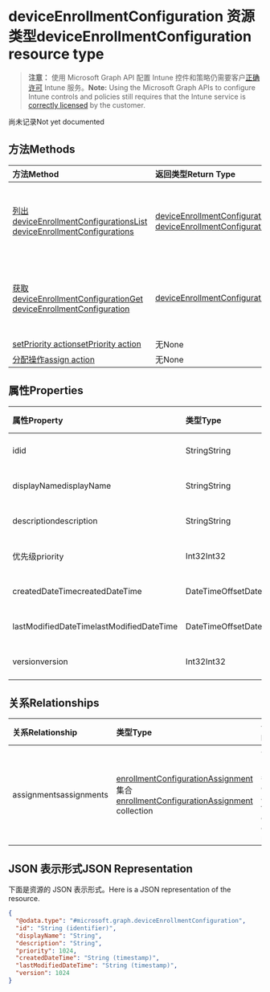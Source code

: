 # <a name="deviceenrollmentconfiguration-resource-type"></a><span data-ttu-id="598ef-101">deviceEnrollmentConfiguration 资源类型</span><span class="sxs-lookup"><span data-stu-id="598ef-101">deviceEnrollmentConfiguration resource type</span></span>

> <span data-ttu-id="598ef-102">**注意：** 使用 Microsoft Graph API 配置 Intune 控件和策略仍需要客户[正确许可](https://go.microsoft.com/fwlink/?linkid=839381) Intune 服务。</span><span class="sxs-lookup"><span data-stu-id="598ef-102">**Note:** Using the Microsoft Graph APIs to configure Intune controls and policies still requires that the Intune service is [correctly licensed](https://go.microsoft.com/fwlink/?linkid=839381) by the customer.</span></span>

<span data-ttu-id="598ef-103">尚未记录</span><span class="sxs-lookup"><span data-stu-id="598ef-103">Not yet documented</span></span>
## <a name="methods"></a><span data-ttu-id="598ef-104">方法</span><span class="sxs-lookup"><span data-stu-id="598ef-104">Methods</span></span>
|<span data-ttu-id="598ef-105">方法</span><span class="sxs-lookup"><span data-stu-id="598ef-105">Method</span></span>|<span data-ttu-id="598ef-106">返回类型</span><span class="sxs-lookup"><span data-stu-id="598ef-106">Return Type</span></span>|<span data-ttu-id="598ef-107">说明</span><span class="sxs-lookup"><span data-stu-id="598ef-107">Description</span></span>|
|:---|:---|:---|
|[<span data-ttu-id="598ef-108">列出 deviceEnrollmentConfigurations</span><span class="sxs-lookup"><span data-stu-id="598ef-108">List deviceEnrollmentConfigurations</span></span>](../api/intune_onboarding_deviceenrollmentconfiguration_list.md)|<span data-ttu-id="598ef-109">[deviceEnrollmentConfiguration](../resources/intune_onboarding_deviceenrollmentconfiguration.md) 集合</span><span class="sxs-lookup"><span data-stu-id="598ef-109">[deviceEnrollmentConfiguration](../resources/intune_onboarding_deviceenrollmentconfiguration.md) collection</span></span>|<span data-ttu-id="598ef-110">列出 [deviceEnrollmentConfiguration](../resources/intune_onboarding_deviceenrollmentconfiguration.md) 对象的属性和关系。</span><span class="sxs-lookup"><span data-stu-id="598ef-110">List properties and relationships of the [deviceEnrollmentConfiguration](../resources/intune_onboarding_deviceenrollmentconfiguration.md) objects.</span></span>|
|[<span data-ttu-id="598ef-111">获取 deviceEnrollmentConfiguration</span><span class="sxs-lookup"><span data-stu-id="598ef-111">Get deviceEnrollmentConfiguration</span></span>](../api/intune_onboarding_deviceenrollmentconfiguration_get.md)|[<span data-ttu-id="598ef-112">deviceEnrollmentConfiguration</span><span class="sxs-lookup"><span data-stu-id="598ef-112">deviceEnrollmentConfiguration</span></span>](../resources/intune_onboarding_deviceenrollmentconfiguration.md)|<span data-ttu-id="598ef-113">读取 [deviceEnrollmentConfiguration](../resources/intune_onboarding_deviceenrollmentconfiguration.md) 对象的属性和关系。</span><span class="sxs-lookup"><span data-stu-id="598ef-113">Read properties and relationships of the [deviceEnrollmentConfiguration](../resources/intune_onboarding_deviceenrollmentconfiguration.md) object.</span></span>|
|[<span data-ttu-id="598ef-114">setPriority action</span><span class="sxs-lookup"><span data-stu-id="598ef-114">setPriority action</span></span>](../api/intune_onboarding_deviceenrollmentconfiguration_setpriority.md)|<span data-ttu-id="598ef-115">无</span><span class="sxs-lookup"><span data-stu-id="598ef-115">None</span></span>|<span data-ttu-id="598ef-116">尚未记录</span><span class="sxs-lookup"><span data-stu-id="598ef-116">Not yet documented</span></span>|
|[<span data-ttu-id="598ef-117">分配操作</span><span class="sxs-lookup"><span data-stu-id="598ef-117">assign action</span></span>](../api/intune_onboarding_deviceenrollmentconfiguration_assign.md)|<span data-ttu-id="598ef-118">无</span><span class="sxs-lookup"><span data-stu-id="598ef-118">None</span></span>|<span data-ttu-id="598ef-119">尚未记录</span><span class="sxs-lookup"><span data-stu-id="598ef-119">Not yet documented</span></span>|

## <a name="properties"></a><span data-ttu-id="598ef-120">属性</span><span class="sxs-lookup"><span data-stu-id="598ef-120">Properties</span></span>
|<span data-ttu-id="598ef-121">属性</span><span class="sxs-lookup"><span data-stu-id="598ef-121">Property</span></span>|<span data-ttu-id="598ef-122">类型</span><span class="sxs-lookup"><span data-stu-id="598ef-122">Type</span></span>|<span data-ttu-id="598ef-123">说明</span><span class="sxs-lookup"><span data-stu-id="598ef-123">Description</span></span>|
|:---|:---|:---|
|<span data-ttu-id="598ef-124">id</span><span class="sxs-lookup"><span data-stu-id="598ef-124">id</span></span>|<span data-ttu-id="598ef-125">String</span><span class="sxs-lookup"><span data-stu-id="598ef-125">String</span></span>|<span data-ttu-id="598ef-126">尚未记录</span><span class="sxs-lookup"><span data-stu-id="598ef-126">Not yet documented</span></span>|
|<span data-ttu-id="598ef-127">displayName</span><span class="sxs-lookup"><span data-stu-id="598ef-127">displayName</span></span>|<span data-ttu-id="598ef-128">String</span><span class="sxs-lookup"><span data-stu-id="598ef-128">String</span></span>|<span data-ttu-id="598ef-129">尚未记录</span><span class="sxs-lookup"><span data-stu-id="598ef-129">Not yet documented</span></span>|
|<span data-ttu-id="598ef-130">description</span><span class="sxs-lookup"><span data-stu-id="598ef-130">description</span></span>|<span data-ttu-id="598ef-131">String</span><span class="sxs-lookup"><span data-stu-id="598ef-131">String</span></span>|<span data-ttu-id="598ef-132">尚未记录</span><span class="sxs-lookup"><span data-stu-id="598ef-132">Not yet documented</span></span>|
|<span data-ttu-id="598ef-133">优先级</span><span class="sxs-lookup"><span data-stu-id="598ef-133">priority</span></span>|<span data-ttu-id="598ef-134">Int32</span><span class="sxs-lookup"><span data-stu-id="598ef-134">Int32</span></span>|<span data-ttu-id="598ef-135">尚未记录</span><span class="sxs-lookup"><span data-stu-id="598ef-135">Not yet documented</span></span>|
|<span data-ttu-id="598ef-136">createdDateTime</span><span class="sxs-lookup"><span data-stu-id="598ef-136">createdDateTime</span></span>|<span data-ttu-id="598ef-137">DateTimeOffset</span><span class="sxs-lookup"><span data-stu-id="598ef-137">DateTimeOffset</span></span>|<span data-ttu-id="598ef-138">尚未记录</span><span class="sxs-lookup"><span data-stu-id="598ef-138">Not yet documented</span></span>|
|<span data-ttu-id="598ef-139">lastModifiedDateTime</span><span class="sxs-lookup"><span data-stu-id="598ef-139">lastModifiedDateTime</span></span>|<span data-ttu-id="598ef-140">DateTimeOffset</span><span class="sxs-lookup"><span data-stu-id="598ef-140">DateTimeOffset</span></span>|<span data-ttu-id="598ef-141">尚未记录</span><span class="sxs-lookup"><span data-stu-id="598ef-141">Not yet documented</span></span>|
|<span data-ttu-id="598ef-142">version</span><span class="sxs-lookup"><span data-stu-id="598ef-142">version</span></span>|<span data-ttu-id="598ef-143">Int32</span><span class="sxs-lookup"><span data-stu-id="598ef-143">Int32</span></span>|<span data-ttu-id="598ef-144">尚未记录</span><span class="sxs-lookup"><span data-stu-id="598ef-144">Not yet documented</span></span>|

## <a name="relationships"></a><span data-ttu-id="598ef-145">关系</span><span class="sxs-lookup"><span data-stu-id="598ef-145">Relationships</span></span>
|<span data-ttu-id="598ef-146">关系</span><span class="sxs-lookup"><span data-stu-id="598ef-146">Relationship</span></span>|<span data-ttu-id="598ef-147">类型</span><span class="sxs-lookup"><span data-stu-id="598ef-147">Type</span></span>|<span data-ttu-id="598ef-148">说明</span><span class="sxs-lookup"><span data-stu-id="598ef-148">Description</span></span>|
|:---|:---|:---|
|<span data-ttu-id="598ef-149">assignments</span><span class="sxs-lookup"><span data-stu-id="598ef-149">assignments</span></span>|<span data-ttu-id="598ef-150">[enrollmentConfigurationAssignment](../resources/intune_onboarding_enrollmentconfigurationassignment.md) 集合</span><span class="sxs-lookup"><span data-stu-id="598ef-150">[enrollmentConfigurationAssignment](../resources/intune_onboarding_enrollmentconfigurationassignment.md) collection</span></span>|<span data-ttu-id="598ef-151">设备配置文件的组分配列表。</span><span class="sxs-lookup"><span data-stu-id="598ef-151">The list of group assignments for the device configuration profile.</span></span>|

## <a name="json-representation"></a><span data-ttu-id="598ef-152">JSON 表示形式</span><span class="sxs-lookup"><span data-stu-id="598ef-152">JSON Representation</span></span>
<span data-ttu-id="598ef-153">下面是资源的 JSON 表示形式。</span><span class="sxs-lookup"><span data-stu-id="598ef-153">Here is a JSON representation of the resource.</span></span>
<!-- {
  "blockType": "resource",
  "keyProperty": "id",
  "@odata.type": "microsoft.graph.deviceEnrollmentConfiguration"
}
-->
``` json
{
  "@odata.type": "#microsoft.graph.deviceEnrollmentConfiguration",
  "id": "String (identifier)",
  "displayName": "String",
  "description": "String",
  "priority": 1024,
  "createdDateTime": "String (timestamp)",
  "lastModifiedDateTime": "String (timestamp)",
  "version": 1024
}
```



